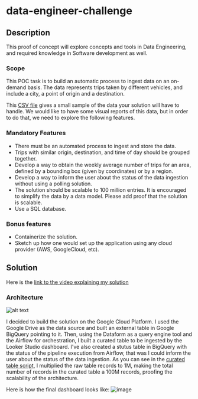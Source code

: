 # data-engineer-challenge

## Description

This proof of concept will explore concepts and tools in Data Engineering, and required knowledge in
Software development as well.

### Scope

This POC task is to build an automatic process to ingest data on an on-demand basis. The data represents trips taken by different vehicles, and include a city, a point of origin and a destination.

This [CSV file](https://drive.google.com/file/d/14JcOSJAWqKOUNyadVZDPm7FplA7XYhrU/view) gives a small sample of the data your solution will have to handle. We would like to have some visual reports of this data, but in order to do that, we need to explore the following features.

### Mandatory Features

- There must be an automated process to ingest and store the data.
- Trips with similar origin, destination, and time of day should be grouped together.
- Develop a way to obtain the weekly average number of trips for an area, defined by a bounding box (given by coordinates) or by a region.
- Develop a way to inform the user about the status of the data ingestion without using a polling solution.
- The solution should be scalable to 100 million entries. It is encouraged to simplify the data by a data model. Please add proof that the solution is scalable.
- Use a SQL database.

### Bonus features

- Containerize the solution.
- Sketch up how one would set up the application using any cloud provider (AWS, GoogleCloud, etc).

## Solution

Here is the [link to the video explaining my solution](https://drive.google.com/file/d/13N5IkBpd5Mq9SaqvOXsYvjATlQyaxysr/view?usp=sharing)

### Architecture
![alt text](https://github.com/marcelo-guimaraes/data-engineering-challenge/blob/main/files/diagram.jpeg?raw=true)

I decided to build the solution on the Google Cloud Platform. I used the Google Drive as the data source and built an external table in Google BigQuery pointing to it. Then, using the Dataform as a query engine tool and the Airflow for orchestration, I built a curated table to be ingested by the Looker Studio dashboard. I've also created a stutus table in BigQuery with the status of the pipeline execution from Airflow, that was I could inform the user about the status of the data ingestion.
As you can see in the [curated table script](https://github.com/marcelo-guimaraes/data-engineering-challenge/blob/main/definitions/curated/cur_trips.sqlx), I multiplied the raw table records to 1M, making the total number of records in the curated table a 100M records, proofing the scalability of the architecture.

Here is how the final dashboard looks like:
![image](https://github.com/marcelo-guimaraes/data-engineering-challenge/assets/56089963/cdfbdfdb-f16b-46fe-b48c-11503bbe3652)




